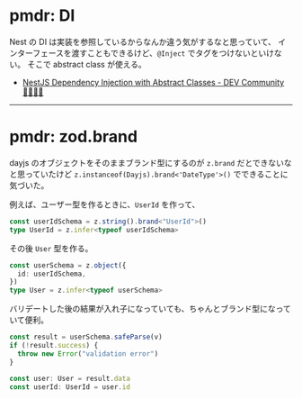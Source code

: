 # pmdr: DI

Nest の DI は実装を参照しているからなんか違う気がするなと思っていて、
インターフェースを渡すこともできるけど、`@Inject` でタグをつけないといけない。
そこで abstract class が使える。

- [NestJS Dependency Injection with Abstract Classes \- DEV Community 👩‍💻👨‍💻](https://dev.to/ef/nestjs-dependency-injection-with-abstract-classes-4g65)

---

# pmdr: zod.brand

dayjs のオブジェクトをそのままブランド型にするのが `z.brand` だとできないなと思っていたけど
`z.instanceof(Dayjs).brand<'DateType'>()` でできることに気づいた。

例えば、ユーザー型を作るときに、`UserId` を作って、

```ts
const userIdSchema = z.string().brand<"UserId">()
type UserId = z.infer<typeof userIdSchema>
```

その後 `User` 型を作る。

```ts
const userSchema = z.object({
  id: userIdSchema,
})
type User = z.infer<typeof userSchema>
```

バリデートした後の結果が入れ子になっていても、ちゃんとブランド型になっていて便利。

```ts
const result = userSchema.safeParse(v)
if (!result.success) {
  throw new Error("validation error")
}

const user: User = result.data
const userId: UserId = user.id
```
